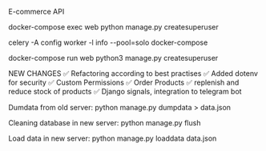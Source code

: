 E-commerce API

docker-compose exec web python manage.py createsuperuser

celery -A config worker -l info --pool=solo docker-compose

docker-compose run web python3 manage.py createsuperuser

NEW CHANGES ✅ Refactoring according to best practises ✅ Added dotenv for security ✅ Custom Permissions ✅ Order Products ✅ replenish and reduce stock of products ✅ Django signals, integration to telegram bot

Dumdata from old server:
python manage.py dumpdata > data.json

Cleaning database in new server:
python manage.py flush

Load data in new server:
python manage.py loaddata data.json
